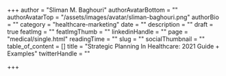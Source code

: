 +++
author = "Sliman M. Baghouri"
authorAvatarBottom = ""
authorAvatarTop = "/assets/images/avatar/sliman-baghouri.png"
authorBio = ""
category = "healthcare-marketing"
date = ""
description = ""
draft = true
featImg = ""
featImgThumb = ""
linkedinHandle = ""
page = "medical/single.html"
readingTime = ""
slug = ""
socialThumbnail = ""
table_of_content = []
title = "Strategic Planning In Healthcare: 2021 Guide + Examples"
twitterHandle = ""

+++
